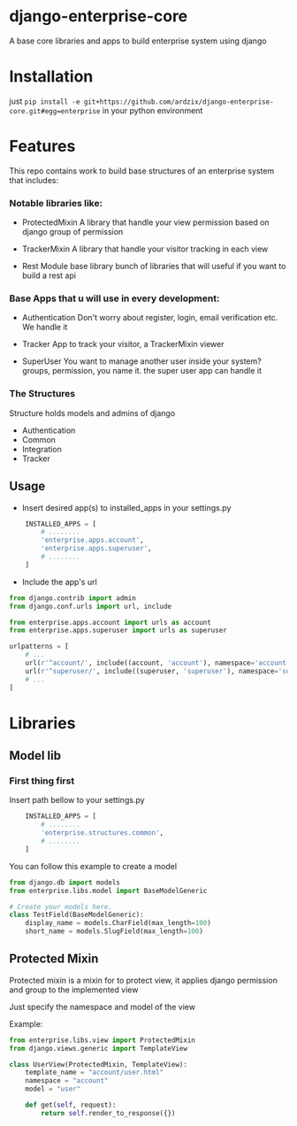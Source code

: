 # django-enterprise-core
A base core libraries and apps to build enterprise system using django

# Installation
just `pip install -e git+https://github.com/ardzix/django-enterprise-core.git#egg=enterprise` in your python environment

# Features

This repo contains work to build base structures of an enterprise system that includes:

### Notable libraries like:

- ProtectedMixin
  A library that handle your view permission based on django group of permission

- TrackerMixin
  A library that handle your visitor tracking in each view

- Rest Module base library
bunch of libraries that will useful if you want to build a rest api

### Base Apps that u will use in every development:

- Authentication
Don't worry about register, login, email verification etc. We handle it

- Tracker
App to track your visitor, a TrackerMixin viewer

- SuperUser
You want to manage another user inside your system? groups, permission, you name it. the super user app can handle it

### The Structures
Structure holds models and admins of django

- Authentication
- Common
- Integration
- Tracker

## Usage

* Insert desired app(s) to installed_apps in your settings.py

```python
    INSTALLED_APPS = [
        # ........
        'enterprise.apps.account',
        'enterprise.apps.superuser',
        # ........
    ]
```

* Include the app's url

```python
from django.contrib import admin
from django.conf.urls import url, include

from enterprise.apps.account import urls as account
from enterprise.apps.superuser import urls as superuser

urlpatterns = [
    # ...
    url(r'^account/', include((account, 'account'), namespace='account')),
    url(r'^superuser/', include((superuser, 'superuser'), namespace='superuser')),
    # ...
]
```

# Libraries

## Model lib

### First thing first

Insert path bellow to your settings.py
```python
    INSTALLED_APPS = [
        # ........
        'enterprise.structures.common',
        # ........
    ]
```

You can follow this example to create a model

```python
from django.db import models
from enterprise.libs.model import BaseModelGeneric

# Create your models here.
class TestField(BaseModelGeneric):
    display_name = models.CharField(max_length=100)
    short_name = models.SlugField(max_length=100)
```

## Protected Mixin
Protected mixin is a mixin for to protect view, it applies django permission and group to the implemented view

Just specify the namespace and model of the view

Example:
```python
from enterprise.libs.view import ProtectedMixin
from django.views.generic import TemplateView 

class UserView(ProtectedMixin, TemplateView):
    template_name = "account/user.html"
    namespace = "account"
    model = "user"

    def get(self, request):
        return self.render_to_response({})
```
